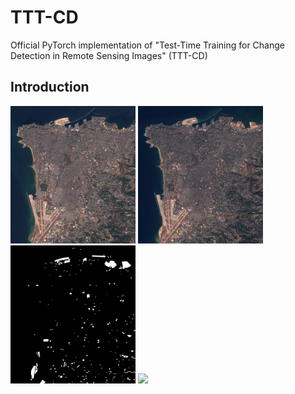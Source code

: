 # TTT-CD
Official PyTorch implementation of "Test-Time Training for Change Detection in Remote Sensing Images" (TTT-CD)

## Introduction
<p float="left">
  <img src="/imgs/img1.png" width="200" />
  <img src="/imgs/img2.png" width="200" /> 
  <img src="/imgs/cm.png" width="200" /> 
  <img src="/imgs/lasvegas.gif" width="200" />
</p>
